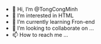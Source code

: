 - 👋 Hi, I’m @TongCongMinh
- 👀 I’m interested in HTML
- 🌱 I’m currently learning Fron-end
- 💞️ I’m looking to collaborate on ...
- 📫 How to reach me ...

<!---
TongCongMinh/TongCongMinh is a ✨ special ✨ repository because its `README.md` (this file) appears on your GitHub profile.
You can click the Preview link to take a look at your changes.
--->
